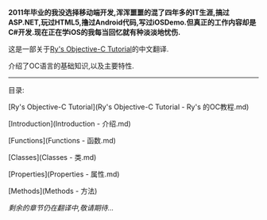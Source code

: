 **2011年毕业的我没选择移动端开发,浑浑噩噩的混了四年多的IT生涯,搞过ASP.NET,玩过HTML5,撸过Android代码,写过iOSDemo.但真正的工作内容却是C#开发.现在正在学iOS的我每当回忆就有种淡淡地忧伤.**

这是一部关于[Ry's Objective-C Tutorial](http://rypress.com/tutorials/objective-c/index)的中文翻译.

介绍了OC语言的基础知识,以及主要特性.
***

目录:

[Ry's Objective-C Tutorial](Ry's Objective-C Tutorial - Ry's 的OC教程.md)

[Introduction](Introduction - 介绍.md)

[Functions](Functions - 函数.md)

[Classes](Classes - 类.md)

[Properties](Properties - 属性.md)

[Methods](Methods - 方法)

*剩余的章节仍在翻译中,敬请期待...*